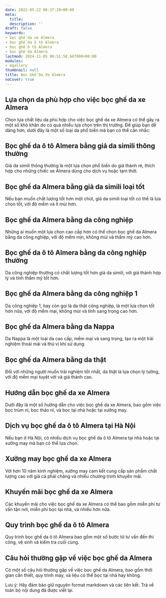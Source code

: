```yaml
---
date: 2022-05-22 06:37:28+00:00
meta:
  title:  
  description: ''
draft: false
keywords:
- bọc ghế da xe Almera
- bọc ghế da ô tô Almera
- bọc ghế ô tô Almera
- bọc ghế da Almera
lastmod: 2024-11-05 06:51:58.687000+00:00
modules:
- mgallery
thumbnail: null
title: Bọc Ghế Da Xe Almera
noCover: true
---
```


## Lựa chọn da phù hợp cho việc bọc ghế da xe Almera

Chọn lựa chất liệu da phù hợp cho việc bọc ghế da xe Almera có thể gây ra một số khó khăn do có quá nhiều lựa chọn trên thị trường. Để giúp bạn dễ dàng hơn, dưới đây là một số loại da phổ biến mà bạn có thể cân nhắc:

## Bọc ghế da ô tô Almera bằng giả da simili thông thường

Giả da simili thông thường là một lựa chọn phổ biến do giá thành rẻ, thích hợp cho những chiếc xe Almera dùng cho dịch vụ hoặc tạm thời.

## Bọc ghế da Almera bằng giả da simili loại tốt

Nếu bạn muốn chất lượng tốt hơn một chút, giả da simili loại tốt có thể là lựa chọn tốt, với độ mềm và ít mùi hơn.

## Bọc ghế da Almera bằng da công nghiệp

Những ai muốn một lựa chọn cao cấp hơn có thể chọn bọc ghế da Almera bằng da công nghiệp, với độ mềm mịn, không mùi và thẩm mỹ cao hơn.

## Bọc ghế da ô tô Almera bằng da công nghiệp thường

Da công nghiệp thường có chất lượng tốt hơn giả da simili, với giá thành hợp lý và tính thẩm mỹ tốt hơn.

## Bọc ghế da Almera bằng da công nghiệp 1

Da công nghiệp 1, hay còn gọi là da thật công nghiệp, là một lựa chọn tốt hơn nữa, với độ mềm mại, không mùi và tính sang trọng cao hơn.

## Bọc ghế da Almera bằng da Nappa

Da Nappa là một loại da cao cấp, mềm mại và sang trọng, tạo ra một trải nghiệm thoải mái và thú vị khi sử dụng.

## Bọc ghế da Almera bằng da thật

Đối với những người muốn trải nghiệm tốt nhất, da thật là lựa chọn lý tưởng, với độ mềm mại tuyệt vời và giá thành cao.

## Hướng dẫn bọc ghế da xe Almera

Dưới đây là một số hướng dẫn cho việc bọc ghế da xe Almera, bao gồm việc bọc trùm nỉ, bọc tháo nỉ, và bọc tại nhà hoặc tại xưởng may.

## Dịch vụ bọc ghế da ô tô Almera tại Hà Nội

Nếu bạn ở Hà Nội, có nhiều dịch vụ bọc ghế da ô tô Almera tại nhà hoặc tại xưởng may mà bạn có thể lựa chọn.

## Xưởng may bọc ghế da xe Almera

Với hơn 10 năm kinh nghiệm, xưởng may cam kết cung cấp sản phẩm chất lượng cao với giá cả phải chăng và nhiều chương trình khuyến mãi.

## Khuyến mãi bọc ghế da xe Almera

Các khuyến mãi cho việc bọc ghế da xe Almera có thể bao gồm miễn phí tư vấn tận nơi, miễn phí bọc tại nhà, và nhiều hơn nữa.

## Quy trình bọc ghế da ô tô Almera

Quy trình bọc ghế da ô tô Almera bao gồm một số bước từ tư vấn đến thi công, vệ sinh và kiểm tra cuối cùng.

## Câu hỏi thường gặp về việc bọc ghế da Almera

Có một số câu hỏi thường gặp về việc bọc ghế da Almera, bao gồm thời gian cần thiết, quy trình may, và liệu có thể bọc tại nhà hay không.

Lưu ý: Hãy đảm bảo giữ nguyên format markdown và các liên kết. Trả về toàn bộ nội dung đã được viết lại.